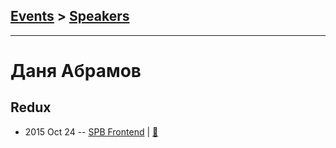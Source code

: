 ## [Events](../README.md) > [Speakers](../speakers.md)
---

# Даня Абрамов

## Redux
- 2015 Oct 24 -- [SPB Frontend](https://www.youtube.com/watch?v=vsnvmJ8fnCk&t=5113s)  | [:notebook:](https://gist.githubusercontent.com/gaearon/f8bd724cacbce05f5c19/raw/46d2a32dd411ff3804c6bc7589f6ff2d0e641a0f/redux.md)  
